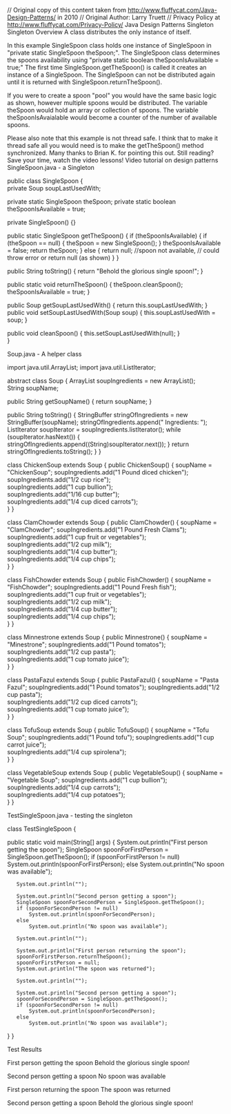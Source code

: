 // Original copy of this content taken from http://www.fluffycat.com/Java-Design-Patterns/ in 2010
// Original Author: Larry Truett
// Privacy Policy at http://www.fluffycat.com/Privacy-Policy/
Java Design Patterns Singleton
Singleton Overview
A class distributes the only instance of itself.

In this example SingleSpoon class holds one instance of SingleSpoon in "private static SingleSpoon theSpoon;". The SingleSpoon class determines the spoons availability using "private static boolean theSpoonIsAvailable = true;" The first time SingleSpoon.getTheSpoon() is called it creates an instance of a SingleSpoon. The SingleSpoon can not be distributed again until it is returned with SingleSpoon.returnTheSpoon().

If you were to create a spoon "pool" you would have the same basic logic as shown, however multiple spoons would be distributed. The variable theSpoon would hold an array or collection of spoons. The variable theSpoonIsAvaialable would become a counter of the number of available spoons.

Please also note that this example is not thread safe. I think that to make it thread safe all you would need is to make the getTheSpoon() method synchronized. Many thanks to Brian K. for pointing this out.
Still reading? Save your time, watch the video lessons!
Video tutorial on design patterns
SingleSpoon.java - a Singleton

public class SingleSpoon 
{  
   private Soup soupLastUsedWith;
   
   private static SingleSpoon theSpoon;
   private static boolean theSpoonIsAvailable = true;
   
   private SingleSpoon() {}
     
   public static SingleSpoon getTheSpoon() {
       if (theSpoonIsAvailable) {
           if (theSpoon == null) {
               theSpoon = new SingleSpoon();
           }
           theSpoonIsAvailable = false;
           return theSpoon;
       } else {
           return null;
           //spoon not available, 
           //  could throw error or return null (as shown)
       }
   }
    
   public String toString() {
       return "Behold the glorious single spoon!";
   }
    
   public static void returnTheSpoon() {
       theSpoon.cleanSpoon();
       theSpoonIsAvailable = true;
   }     
   
   public Soup getSoupLastUsedWith() {
       return this.soupLastUsedWith;
   }
   public void setSoupLastUsedWith(Soup soup) {
       this.soupLastUsedWith = soup;
   }

   public void cleanSpoon() {
       this.setSoupLastUsedWith(null);
   }   
}


Soup.java - A helper class

import java.util.ArrayList;
import java.util.ListIterator;

abstract class Soup 
{
   ArrayList soupIngredients = new ArrayList();    
   String soupName;
   
   public String getSoupName()
   {
       return soupName;
   }
   
   public String toString()
   {
        StringBuffer stringOfIngredients = new StringBuffer(soupName);
        stringOfIngredients.append(" Ingredients: ");
        ListIterator soupIterator = soupIngredients.listIterator();
        while (soupIterator.hasNext())
        {
            stringOfIngredients.append((String)soupIterator.next());
        }
        return stringOfIngredients.toString();
   }
}        

class ChickenSoup extends Soup
{
    public ChickenSoup() 
    {
        soupName = "ChickenSoup";
        soupIngredients.add("1 Pound diced chicken");
        soupIngredients.add("1/2 cup rice");    
        soupIngredients.add("1 cup bullion");      
        soupIngredients.add("1/16 cup butter");    
        soupIngredients.add("1/4 cup diced carrots");          
    }
}   

class ClamChowder extends Soup
{
    public ClamChowder() 
    {
        soupName = "ClamChowder";
        soupIngredients.add("1 Pound Fresh Clams");
        soupIngredients.add("1 cup fruit or vegetables");    
        soupIngredients.add("1/2 cup milk");      
        soupIngredients.add("1/4 cup butter");    
        soupIngredients.add("1/4 cup chips");          
    }
}

class FishChowder extends Soup
{
    public FishChowder() 
    {
        soupName = "FishChowder";
        soupIngredients.add("1 Pound Fresh fish");
        soupIngredients.add("1 cup fruit or vegetables");    
        soupIngredients.add("1/2 cup milk");      
        soupIngredients.add("1/4 cup butter");    
        soupIngredients.add("1/4 cup chips");          
    }
}

class Minnestrone extends Soup
{
    public Minnestrone() 
    {
        soupName = "Minestrone";
        soupIngredients.add("1 Pound tomatos");
        soupIngredients.add("1/2 cup pasta");    
        soupIngredients.add("1 cup tomato juice");             
    }
}

class PastaFazul extends Soup
{
    public PastaFazul() 
    {
        soupName = "Pasta Fazul";
        soupIngredients.add("1 Pound tomatos");
        soupIngredients.add("1/2 cup pasta");    
        soupIngredients.add("1/2 cup diced carrots");          
        soupIngredients.add("1 cup tomato juice");             
    }
}

class TofuSoup extends Soup
{
    public TofuSoup() 
    {
        soupName = "Tofu Soup";
        soupIngredients.add("1 Pound tofu");
        soupIngredients.add("1 cup carrot juice");    
        soupIngredients.add("1/4 cup spirolena");         
    }
}

class VegetableSoup extends Soup
{
    public VegetableSoup() 
    {
        soupName = "Vegetable Soup";
        soupIngredients.add("1 cup bullion");    
        soupIngredients.add("1/4 cup carrots");         
        soupIngredients.add("1/4 cup potatoes");         
    }
}

TestSingleSpoon.java - testing the singleton

class TestSingleSpoon {
    
   public static void main(String[] args) {
       System.out.println("First person getting the spoon");
       SingleSpoon spoonForFirstPerson = 
         SingleSpoon.getTheSpoon();
       if (spoonForFirstPerson != null)
           System.out.println(spoonForFirstPerson);
       else
           System.out.println("No spoon was available");
       
       System.out.println("");
       
       System.out.println("Second person getting a spoon");
       SingleSpoon spoonForSecondPerson = SingleSpoon.getTheSpoon();
       if (spoonForSecondPerson != null)
           System.out.println(spoonForSecondPerson);
       else
           System.out.println("No spoon was available");
       
       System.out.println("");
       
       System.out.println("First person returning the spoon");
       spoonForFirstPerson.returnTheSpoon();       
       spoonForFirstPerson = null;
       System.out.println("The spoon was returned");
       
       System.out.println("");
       
       System.out.println("Second person getting a spoon");
       spoonForSecondPerson = SingleSpoon.getTheSpoon();
       if (spoonForSecondPerson != null)
           System.out.println(spoonForSecondPerson);
       else
           System.out.println("No spoon was available");
   }
}      

Test Results

First person getting the spoon
Behold the glorious single spoon!



Second person getting a spoon
No spoon was available



First person returning the spoon
The spoon was returned



Second person getting a spoon
Behold the glorious single spoon!




